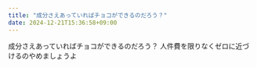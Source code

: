 ```yaml
---
title: "成分さえあっていればチョコができるのだろう？"
date: 2024-12-21T15:36:58+09:00
---
```

成分さえあっていればチョコができるのだろう？
人件費を限りなくゼロに近づけるのやめましょうよ
